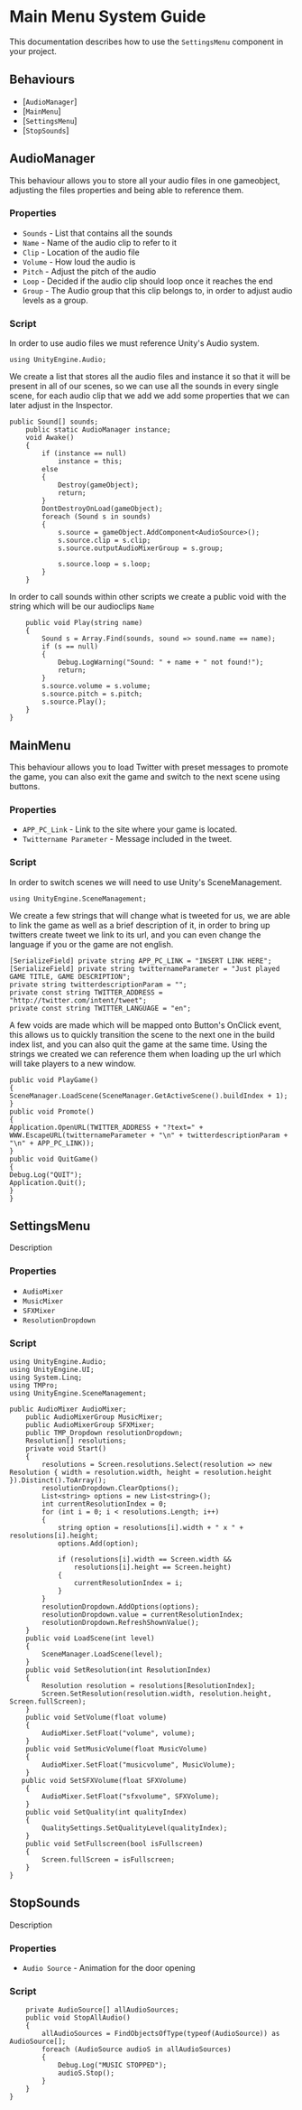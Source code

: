 Main Menu System Guide
==================

This documentation describes how to use the `SettingsMenu` component in your project.

Behaviours
----------

-   \[`AudioManager`\]
-   \[`MainMenu`\]
-   \[`SettingsMenu`\]
-   \[`StopSounds`\]
  
AudioManager
------------------------
This behaviour allows you to store all your audio files in one gameobject, adjusting the files properties and being able to reference them.

### Properties

-   `Sounds` - List that contains all the sounds
-   `Name` - Name of the audio clip to refer to it
-   `Clip` - Location of the audio file
-   `Volume` - How loud the audio is
-   `Pitch` - Adjust the pitch of the audio
-   `Loop` - Decided if the audio clip should loop once it reaches the end
-   `Group` - The Audio group that this clip belongs to, in order to adjust audio levels as a group.

### Script
In order to use audio files we must reference Unity's Audio system.

```
using UnityEngine.Audio;
```
We create a list that stores all the audio files and instance it so that it will be present in all of our scenes, so we can use all the sounds in every single scene, for each audio clip that we add we add some properties that we can later adjust in the Inspector.

```
public Sound[] sounds;
    public static AudioManager instance;
    void Awake()
    {
        if (instance == null)
            instance = this;
        else
        {
            Destroy(gameObject);
            return;
        }
        DontDestroyOnLoad(gameObject);
        foreach (Sound s in sounds)
        {
            s.source = gameObject.AddComponent<AudioSource>();
            s.source.clip = s.clip;
            s.source.outputAudioMixerGroup = s.group;

            s.source.loop = s.loop;
        }
    }
```
    
In order to call sounds within other scripts we create a public void with the string which will be our audioclips  `Name`
    
```
    public void Play(string name)
    {
        Sound s = Array.Find(sounds, sound => sound.name == name);
        if (s == null)
        {
            Debug.LogWarning("Sound: " + name + " not found!");
            return;
        }
        s.source.volume = s.volume;
        s.source.pitch = s.pitch;
        s.source.Play();
    }
}
```
   
MainMenu
------------------------

This behaviour allows you to load Twitter with preset messages to promote the game, you can also exit the game and switch to the next scene using buttons.

### Properties

-   `APP_PC_Link` - Link to the site where your game is located.
-   `Twittername Parameter` - Message included in the tweet.

### Script
In order to switch scenes we will need to use Unity's SceneManagement.

```
using UnityEngine.SceneManagement;
```
We create a few strings that will change what is tweeted for us, we are able to link the game as well as a brief description of it, in order to bring up twitters create tweet we link to its url, and you can even change the language if you or the game are not english.

```
[SerializeField] private string APP_PC_LINK = "INSERT LINK HERE";
[SerializeField] private string twitternameParameter = "Just played GAME TITLE, GAME DESCRIPTION";
private string twitterdescriptionParam = "";
private const string TWITTER_ADDRESS = "http://twitter.com/intent/tweet";
private const string TWITTER_LANGUAGE = "en";
```

A few voids are made which will be mapped onto Button's OnClick event, this allows us to quickly transition the scene to the next one in the build index list, and you can also quit the game at the same time. Using the strings we created we can reference them when loading up the url which will take players to a new window.

```
public void PlayGame()
{
SceneManager.LoadScene(SceneManager.GetActiveScene().buildIndex + 1);
}
public void Promote()
{
Application.OpenURL(TWITTER_ADDRESS + "?text=" + WWW.EscapeURL(twitternameParameter + "\n" + twitterdescriptionParam + "\n" + APP_PC_LINK));
}
public void QuitGame()
{
Debug.Log("QUIT");
Application.Quit();
}
}
```

SettingsMenu
-------

Description

### Properties

-   `AudioMixer` 
-   `MusicMixer`
-   `SFXMixer`
-   `ResolutionDropdown`

### Script
```
using UnityEngine.Audio;
using UnityEngine.UI;
using System.Linq;
using TMPro;
using UnityEngine.SceneManagement;
```

```
public AudioMixer AudioMixer;
    public AudioMixerGroup MusicMixer;
    public AudioMixerGroup SFXMixer;
    public TMP_Dropdown resolutionDropdown;
    Resolution[] resolutions;
    private void Start()
    {
        resolutions = Screen.resolutions.Select(resolution => new Resolution { width = resolution.width, height = resolution.height }).Distinct().ToArray();
        resolutionDropdown.ClearOptions();
        List<string> options = new List<string>();
        int currentResolutionIndex = 0;
        for (int i = 0; i < resolutions.Length; i++)
        {
            string option = resolutions[i].width + " x " + resolutions[i].height;
            options.Add(option);

            if (resolutions[i].width == Screen.width &&
                resolutions[i].height == Screen.height)
            {
                currentResolutionIndex = i;
            }
        }
        resolutionDropdown.AddOptions(options);
        resolutionDropdown.value = currentResolutionIndex;
        resolutionDropdown.RefreshShownValue();
    }
    public void LoadScene(int level)
    {
        SceneManager.LoadScene(level);
    }
    public void SetResolution(int ResolutionIndex)
    {
        Resolution resolution = resolutions[ResolutionIndex];
        Screen.SetResolution(resolution.width, resolution.height, Screen.fullScreen);
    }
    public void SetVolume(float volume)
    {
        AudioMixer.SetFloat("volume", volume);
    }
    public void SetMusicVolume(float MusicVolume)
    {
        AudioMixer.SetFloat("musicvolume", MusicVolume);
    }
   public void SetSFXVolume(float SFXVolume)
    {
        AudioMixer.SetFloat("sfxvolume", SFXVolume);
    }
    public void SetQuality(int qualityIndex)
    {
        QualitySettings.SetQualityLevel(qualityIndex);
    }
    public void SetFullscreen(bool isFullscreen)
    {
        Screen.fullScreen = isFullscreen;
    }
}
```

StopSounds
----------------------------------

Description

### Properties

-   `Audio Source` - Animation for the door opening

### Script
```
    private AudioSource[] allAudioSources;
    public void StopAllAudio()
    {
        allAudioSources = FindObjectsOfType(typeof(AudioSource)) as AudioSource[];
        foreach (AudioSource audioS in allAudioSources)
        {
            Debug.Log("MUSIC STOPPED");
            audioS.Stop();
        }
    }
}
```
